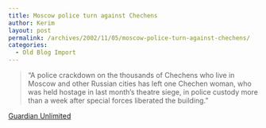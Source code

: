 ```yaml
---
title: Moscow police turn against Chechens
author: Kerim
layout: post
permalink: /archives/2002/11/05/moscow-police-turn-against-chechens/
categories:
  - Old Blog Import
---
```


>   &#8220;A police crackdown on the thousands of Chechens who live in Moscow and other Russian cities has left one Chechen woman, who was held hostage in last month&#8217;s theatre siege, in police custody more than a week after special forces liberated the building.&#8221;


<a href="http://www.guardian.co.uk/international/story/0,3604,830020,00.html" onclick="_gaq.push(['_trackEvent', 'outbound-article', 'http://www.guardian.co.uk/international/story/0,3604,830020,00.html', 'Guardian Unlimited']);" >Guardian Unlimited</a>

